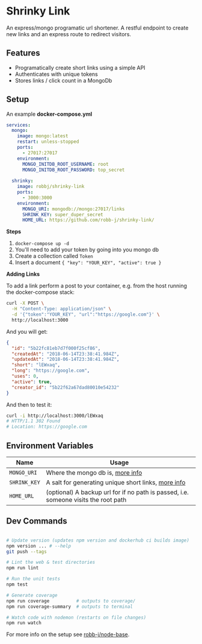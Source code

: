 # Shrinky Link

An express/mongo programatic url shortener. A restful endpoint to create new links and an express route to redirect visitors.

## Features

* Programatically create short links using a simple API
* Authenticates with unique tokens
* Stores links / click count in a MongoDb

## Setup

An example **docker-compose.yml**
```yml
services:
  mongo:
    image: mongo:latest
    restart: unless-stopped
    ports:
      - 27017:27017
    environment:
      MONGO_INITDB_ROOT_USERNAME: root
      MONGO_INITDB_ROOT_PASSWORD: top_secret
  
  shrinky:
    image: robbj/shrinky-link
    ports:
      - 3000:3000
    environment:
      MONGO_URI: mongodb://mongo:27017/links
      SHRINK_KEY: super_duper_secret
      HOME_URL: https://github.com/robb-j/shrinky-link/
```

**Steps**

1. `docker-compose up -d`
2. You'll need to add your token by going into you mongo db
  1. Create a collection called `Token`
  2. Insert a document `{ "key": "YOUR_KEY", "active": true }`

**Adding Links**

To add a link perform a post to your container, e.g. from the host running the docker-compose stack:

```bash
curl -X POST \
  -H "Content-Type: application/json" \
  -d '{"token":"YOUR_KEY", "url":"https://google.com"}' \
  http://localhost:3000
```

And you will get:

```json
{
  "id": "5b22fc81eb7d7f000f25cf86",
  "createdAt": "2018-06-14T23:38:41.984Z",
  "updatedAt": "2018-06-14T23:38:41.984Z",
  "short": "lEWxaq",
  "long": "https://google.com",
  "uses": 0,
  "active": true,
  "creator_id": "5b22f62a67dad80010e54232"
}
```

And then to test it:

```bash
curl -i http://localhost:3000/lEWxaq
# HTTP/1.1 302 Found
# Location: https://google.com
```

## Environment Variables

| Name         | Usage |
| ------------ | ----- |
| `MONGO_URI`  | Where the mongo db is, [more info](https://docs.mongodb.com/manual/reference/connection-string/) |
| `SHRINK_KEY` | A salt for generating unique short links, [more info](https://github.com/ivanakimov/hashids.js#more-options)
| `HOME_URL`   | (optional) A backup url for if no path is passed, i.e. someone visits the root path |

## Dev Commands

```bash

# Update version (updates npm version and dockerhub ci builds image)
npm version ... # --help
git push --tags

# Lint the web & test directories
npm run lint

# Run the unit tests
npm test

# Generate coverage
npm run coverage          # outputs to coverage/
npm run coverage-summary  # outputs to terminal

# Watch code with nodemon (restarts on file changes)
npm run watch

```

For more info on the setup see [robb-j/node-base](https://github.com/robb-j/node-base/).
